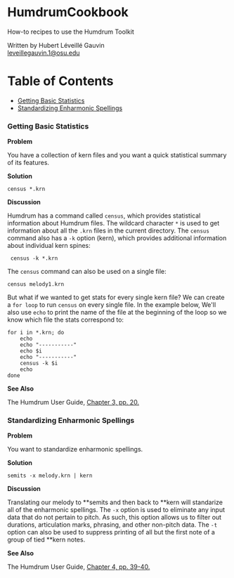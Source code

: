 # HumdrumCookbook
How-to recipes to use the Humdrum Toolkit


Written by Hubert Léveillé Gauvin  
leveillegauvin.1@osu.edu

# <a name="table-of-contents"></a> Table of Contents
* [Getting Basic Statistics](#census)
* [Standardizing Enharmonic Spellings](#standard-enharmonic)

### <a name="census"></a> Getting Basic Statistics

__Problem__

You have a collection of kern files and you want a quick statistical summary of its features.

__Solution__

```
census *.krn
```

__Discussion__

Humdrum has a command called `census`, which provides statistical information about Humdrum files. The wildcard character `*` is used to get information about all the `.krn` files in the current directory. The `census` command also has a `-k` option (kern), which provides additional information about individual kern spines:

     census -k *.krn
     
The `census` command can also be used on a single file:

    census melody1.krn
    
But what if we wanted to get stats for every single kern file? We can create a `for loop` to run `census` on every single file. In the example below, We'll also use `echo` to print the name of the file at the beginning of the loop so we know which file the stats correspond to:

```
for i in *.krn; do
    echo
    echo "-----------"
    echo $i
    echo "-----------"
    census -k $i
    echo
done
```

__See Also__

The Humdrum User Guide, [Chapter 3, pp. 20.](http://www.humdrum.org/guide/ch03/#the-census-command)


### <a name="standard-enharmonic"></a> Standardizing Enharmonic Spellings

__Problem__

You want to standardize enharmonic spellings.

__Solution__

```
semits -x melody.krn | kern
```

__Discussion__

Translating our melody to \*\*semits and then back to \*\*kern will standarize all of the enharmonic spellings. The `-x` option is used to eliminate any input data that do not pertain to pitch. As such, this option allows us to filter out durations, articulation marks, phrasing, and other non-pitch data. The `-t` option can also be used to suppress printing of all but the first note of a group of tied \*\*kern notes.

__See Also__

The Humdrum User Guide, [Chapter 4, pp. 39-40.](http://www.humdrum.org/guide/ch04/)
